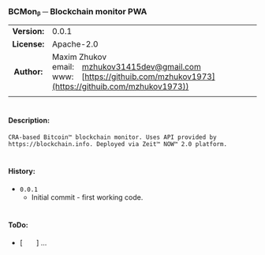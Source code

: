 ### BCMonᵦ ─ Blockchain monitor PWA

| | |
|:---:|:---|
|**Version:**|0.0.1|
|**License:**|Apache-2.0|
|**Author:**|Maxim&nbsp;Zhukov<br>email:&emsp;[mzhukov31415dev@gmail.com](mailto:mzhukov31415dev@gmail.com)<br>www:&emsp;[https://githuib.com/mzhukov1973](https://githuib.com/mzhukov1973))|
| | |

# 

#### Description:
```
CRA-based Bitcoin™ blockchain monitor. Uses API provided by https://blockchain.info. Deployed via Zeit™ NOW™ 2.0 platform.
```

# 

#### History:
- `0.0.1`
   - Initial commit - first working code.

# 

#### ToDo:
- [&emsp;&emsp;]&nbsp;...

